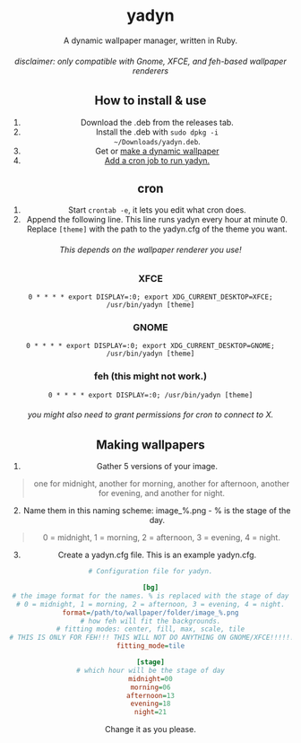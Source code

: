 <div align="center">
  
# yadyn

A dynamic wallpaper manager, written in Ruby.

<h6>disclaimer: only compatible with Gnome, XFCE, and feh-based wallpaper renderers</h6>

## How to install & use
1. Download the .deb from the releases tab.
2. Install the .deb with <code>sudo dpkg -i ~/Downloads/yadyn.deb</code>.
3. Get or <a href="#making-wallpapers">make a dynamic wallpaper</a>
4. <a href="#cron">Add a cron job to run yadyn.</a>

## cron
1. Start <code>crontab -e</code>, it lets you edit what cron does.
2. Append the following line. This line runs yadyn every hour at minute 0. Replace <code>[theme]</code> with the path to the yadyn.cfg of the theme you want.
<h6>This depends on the wallpaper renderer you use!</h6>

### XFCE
```
0 * * * * export DISPLAY=:0; export XDG_CURRENT_DESKTOP=XFCE; /usr/bin/yadyn [theme]
```

### GNOME
```
0 * * * * export DISPLAY=:0; export XDG_CURRENT_DESKTOP=GNOME; /usr/bin/yadyn [theme]
```

### feh (this might not work.)
```
0 * * * * export DISPLAY=:0; /usr/bin/yadyn [theme]
```

<h6>you might also need to grant permissions for cron to connect to X.</h6>

## Making wallpapers
1. Gather 5 versions of your image.
> one for midnight, another for morning, another for afternoon, another for evening, and another for night.
2. Name them in this naming scheme: image_%.png - % is the stage of the day.
> 0 = midnight, 1 = morning, 2 = afternoon, 3 = evening, 4 = night.
3. Create a yadyn.cfg file.
This is an example yadyn.cfg.
```ini
# Configuration file for yadyn.

[bg]
# the image format for the names. % is replaced with the stage of day
# 0 = midnight, 1 = morning, 2 = afternoon, 3 = evening, 4 = night.
format=/path/to/wallpaper/folder/image_%.png
# how feh will fit the backgrounds.
# fitting modes: center, fill, max, scale, tile
# THIS IS ONLY FOR FEH!!! THIS WILL NOT DO ANYTHING ON GNOME/XFCE!!!!!!
fitting_mode=tile

[stage]
# which hour will be the stage of day
midnight=00
morning=06
afternoon=13
evening=18
night=21
```
Change it as you please.
</div>

